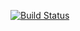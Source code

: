 [![Build Status](https://travis-ci.org/finaly55/formation_dev-ops.svg?branch=main)](https://travis-ci.org/finaly55/formation_dev-ops)